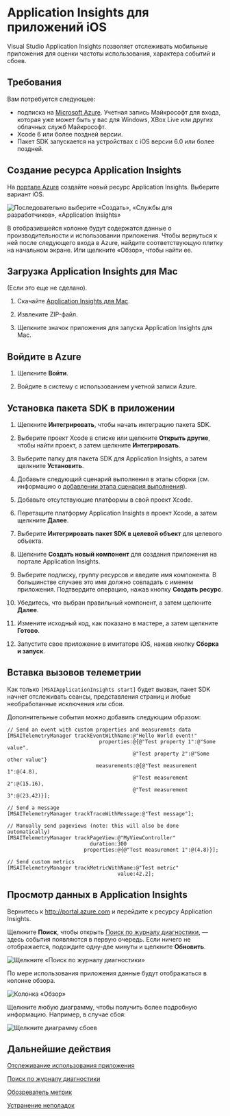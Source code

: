 <properties
    pageTitle="Application Insights для приложений iOS | Microsoft Azure"
    description="Анализ использования и производительности приложения iOS с помощью Application Insights."
    services="application-insights"
    documentationCenter="ios"
    authors="alancameronwills"
    manager="ronmart"/>

<tags
    ms.service="application-insights"
    ms.workload="tbd"
    ms.tgt_pltfrm="ibiza"
    ms.devlang="na"
    ms.topic="get-started-article"
    ms.date="04/27/2015"
    ms.author="awills"/>

# Application Insights для приложений iOS

Visual Studio Application Insights позволяет отслеживать мобильные приложения для оценки частоты использования, характера событий и сбоев.

## Требования

Вам потребуется следующее:

* подписка на [Microsoft Azure](http://azure.com). Учетная запись Майкрософт для входа, которая уже может быть у вас для Windows, XBox Live или других облачных служб Майкрософт.
* Xcode 6 или более поздней версии.
* Пакет SDK запускается на устройствах с iOS версии 6.0 или более поздней.

## Создание ресурса Application Insights

На [портале Azure][portal] создайте новый ресурс Application Insights. Выберите вариант iOS.

![Последовательно выберите «Создать», «Службы для разработчиков», «Application Insights»](./media/app-insights-ios/11-new.png)

В отобразившейся колонке будут содержатся данные о производительности и использовании приложения. Чтобы вернуться к ней после следующего входа в Azure, найдите соответствующую плитку на начальном экране. Или щелкните «Обзор», чтобы найти ее.

## Загрузка Application Insights для Mac

(Если это еще не сделано).

1. Скачайте [Application Insights для Mac](http://go.microsoft.com/fwlink/?LinkID=533209).

2. Извлеките ZIP-файл.

3. Щелкните значок приложения для запуска Application Insights для Mac.

## <a name="signin"></a>Войдите в Azure

1. Щелкните **Войти**.

2. Войдите в систему с использованием учетной записи Azure.

## Установка пакета SDK в приложении

1. Щелкните **Интегрировать**, чтобы начать интеграцию пакета SDK.

2. Выберите проект Xcode в списке или щелкните **Открыть другие**, чтобы найти проект, а затем щелкните **Интегрировать**.

3. Выберите папку для пакета SDK для Application Insights, а затем щелкните **Установить**.

4. Добавьте следующий сценарий выполнения в этапы сборки (см. информацию о [добавлении этапа сценария выполнения](http://hockeyapp.net/help/runscriptbuildphase/)).

5. Добавьте отсутствующие платформы в свой проект Xcode.

6. Перетащите платформу Application Insights в проект Xcode, а затем щелкните **Далее**.

7. Выберите **Интегрировать пакет SDK в целевой объект** для целевого объекта.

8. Щелкните **Создать новый компонент** для создания приложения на портале Application Insights.

9. Выберите подписку, группу ресурсов и введите имя компонента. В большинстве случаев это имя должно совпадать с именем приложения. Подтвердите операцию, нажав кнопку **Создать ресурс**.

10. Убедитесь, что выбран правильный компонент, а затем щелкните **Далее**.

11. Измените исходный код, как показано в мастере, а затем щелкните **Готово**.

12. Запустите свое приложение в имитаторе iOS, нажав кнопку **Сборка и запуск**.

## Вставка вызовов телеметрии

Как только `[MSAIApplicationInsights start]` будет вызван, пакет SDK начнет отслеживать сеансы, представления страниц и любые необработанные исключения или сбои.

Дополнительные события можно добавить следующим образом:

    // Send an event with custom properties and measuremnts data
    [MSAITelemetryManager trackEventWithName:@"Hello World event!"
                                  properties:@{@"Test property 1":@"Some value",
                                             @"Test property 2":@"Some other value"}
                                 measurements:@{@"Test measurement 1":@(4.8),
                                             @"Test measurement 2":@(15.16),
                                             @"Test measurement 3":@(23.42)}];

    // Send a message
    [MSAITelemetryManager trackTraceWithMessage:@"Test message"];

    // Manually send pageviews (note: this will also be done automatically)
    [MSAITelemetryManager trackPageView:@"MyViewController"
                               duration:300
                             properties:@{@"Test measurement 1":@(4.8)}];

    // Send custom metrics
    [MSAITelemetryManager trackMetricWithName:@"Test metric"
                                        value:42.2];

## Просмотр данных в Application Insights

Вернитесь к http://portal.azure.com и перейдите к ресурсу Application Insights.

Щелкните **Поиск**, чтобы открыть [Поиск по журналу диагностики][diagnostic], — здесь события появляются в первую очередь. Если ничего не отображается, подождите одну-две минуты и щелкните **Обновить**.

![Щелкните «Поиск по журналу диагностики»](./media/app-insights-ios/21-search.png)

По мере использования приложения данные будут отображаться в колонке обзора.

![Колонка «Обзор»](./media/app-insights-ios/22-oview.png)

Щелкните любую диаграмму, чтобы получить более подробную информацию. Например, в случае сбоя:

![Щелкните диаграмму сбоев](./media/app-insights-ios/23-crashes.png)
## <a name="usage"></a>Дальнейшие действия

[Отслеживание использования приложения][track]

[Поиск по журналу диагностики][diagnostic]

[Обозреватель метрик][metrics]

[Устранение неполадок][qna]


<!--Link references-->

[diagnostic]: app-insights-diagnostic-search.md
[metrics]: app-insights-metrics-explorer.md
[portal]: http://portal.azure.com/
[qna]: app-insights-troubleshoot-faq.md
[track]: app-insights-api-custom-events-metrics.md

<!---HONumber=Oct15_HO3-->